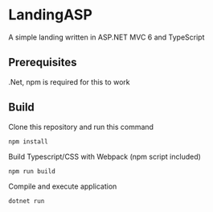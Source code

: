 # LandingASP
A simple landing written in ASP.NET MVC 6 and TypeScript
## Prerequisites
.Net, npm is required for this to work
## Build
Clone this repository and run this command
```shell
npm install
```
Build Typescript/CSS with Webpack (npm script included)
```shell
npm run build
```
Compile and execute application
```shell
dotnet run
```
